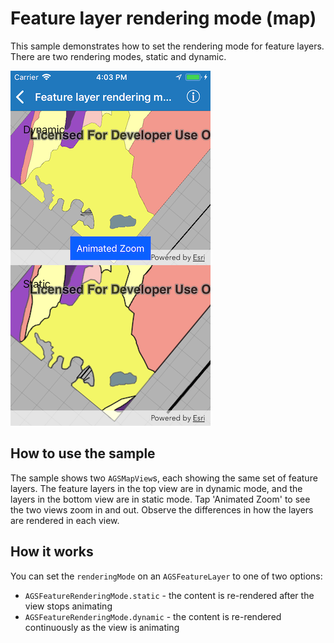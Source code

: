 # Feature layer rendering mode (map)

This sample demonstrates how to set the rendering mode for feature layers. There are two rendering modes, static and dynamic.

![](image1.png)

## How to use the sample

The sample shows two `AGSMapView`s, each showing the same set of feature layers. The feature layers in the top view are in dynamic mode, and the layers in the bottom view are in static mode. Tap 'Animated Zoom' to see the two views zoom in and out. Observe the differences in how the layers are rendered in each view.

## How it works

You can set the `renderingMode` on an `AGSFeatureLayer` to one of two options:

* `AGSFeatureRenderingMode.static` - the content is re-rendered after the view stops animating
* `AGSFeatureRenderingMode.dynamic` - the content is re-rendered continuously as the view is animating

